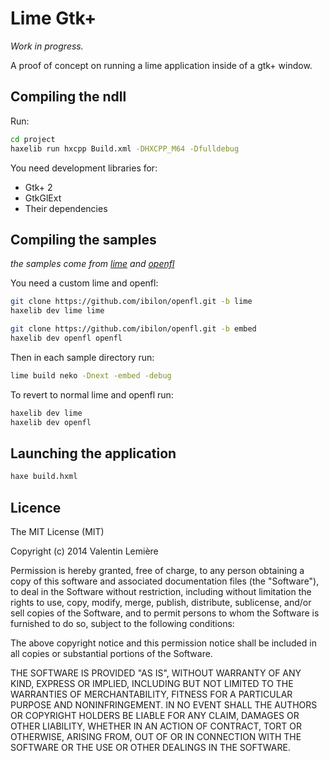 # Lime Gtk+

*Work in progress.*

A proof of concept on running a lime application inside of a gtk+ window.

## Compiling the ndll

Run:
```bash
cd project
haxelib run hxcpp Build.xml -DHXCPP_M64 -Dfulldebug
```

You need development libraries for:
* Gtk+ 2
* GtkGlExt
* Their dependencies

## Compiling the samples
_the samples come from [lime](https://github.com/openfl/lime) and [openfl](https://github.com/openfl/openfl)_

You need a custom lime and openfl:
```bash
git clone https://github.com/ibilon/openfl.git -b lime
haxelib dev lime lime

git clone https://github.com/ibilon/openfl.git -b embed
haxelib dev openfl openfl
```

Then in each sample directory run:
```bash
lime build neko -Dnext -embed -debug
```

To revert to normal lime and openfl run:
```bash
haxelib dev lime
haxelib dev openfl
```

## Launching the application

```bash
haxe build.hxml
```

## Licence

The MIT License (MIT)

Copyright (c) 2014 Valentin Lemière

Permission is hereby granted, free of charge, to any person obtaining a copy
of this software and associated documentation files (the "Software"), to deal
in the Software without restriction, including without limitation the rights
to use, copy, modify, merge, publish, distribute, sublicense, and/or sell
copies of the Software, and to permit persons to whom the Software is
furnished to do so, subject to the following conditions:

The above copyright notice and this permission notice shall be included in all
copies or substantial portions of the Software.

THE SOFTWARE IS PROVIDED "AS IS", WITHOUT WARRANTY OF ANY KIND, EXPRESS OR
IMPLIED, INCLUDING BUT NOT LIMITED TO THE WARRANTIES OF MERCHANTABILITY,
FITNESS FOR A PARTICULAR PURPOSE AND NONINFRINGEMENT. IN NO EVENT SHALL THE
AUTHORS OR COPYRIGHT HOLDERS BE LIABLE FOR ANY CLAIM, DAMAGES OR OTHER
LIABILITY, WHETHER IN AN ACTION OF CONTRACT, TORT OR OTHERWISE, ARISING FROM,
OUT OF OR IN CONNECTION WITH THE SOFTWARE OR THE USE OR OTHER DEALINGS IN THE
SOFTWARE.
